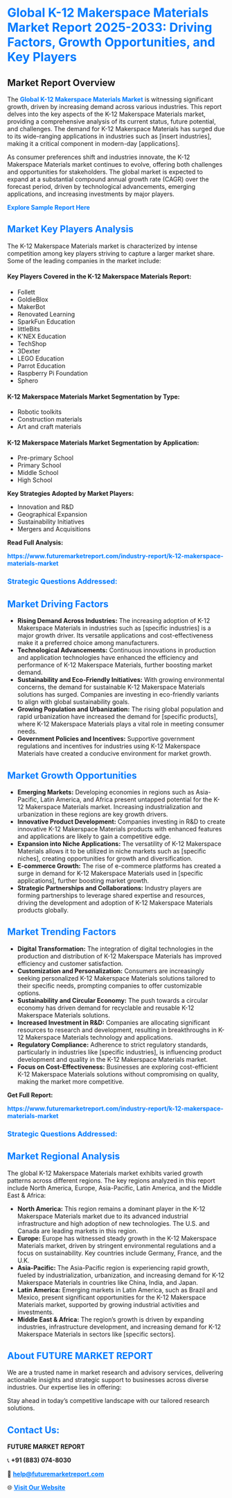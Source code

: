 <h1 style="color: #007BFF;">Global K-12 Makerspace Materials Market Report 2025-2033: Driving Factors, Growth Opportunities, and Key Players</h1>

<section id="overview">
<h2>Market Report Overview</h2>
<p>The <a href="https://www.futuremarketreport.com/industry-report/k-12-makerspace-materials-market" style="color: #007BFF; text-decoration: none;"><strong>Global K-12 Makerspace Materials Market</strong></a> is witnessing significant growth, driven by increasing demand across various industries. This report delves into the key aspects of the K-12 Makerspace Materials market, providing a comprehensive analysis of its current status, future potential, and challenges. The demand for K-12 Makerspace Materials has surged due to its wide-ranging applications in industries such as [insert industries], making it a critical component in modern-day [applications].</p>
<p>As consumer preferences shift and industries innovate, the K-12 Makerspace Materials market continues to evolve, offering both challenges and opportunities for stakeholders. The global market is expected to expand at a substantial compound annual growth rate (CAGR) over the forecast period, driven by technological advancements, emerging applications, and increasing investments by major players.</p>
</section>

<section id="overview">
<p><a href="https://www.futuremarketreport.com/request-sample/reportId=107389" style="color: #007BFF; text-decoration: none;"><strong>Explore Sample Report Here</strong></a></p>
</section>

<section id="key-players">
<h2 style="color: #007BFF;">Market Key Players Analysis</h2>
<p>The K-12 Makerspace Materials market is characterized by intense competition among key players striving to capture a larger market share. Some of the leading companies in the market include:</p>
<h4>Key Players Covered in the K-12 Makerspace Materials Report:</h4>
<ul><li>Follett</li><li>GoldieBlox</li><li>MakerBot</li><li>Renovated Learning</li><li>SparkFun Education</li><li>littleBits</li><li>K&#039;NEX Education</li><li>TechShop</li><li>3Dexter</li><li>LEGO Education</li><li>Parrot Education</li><li>Raspberry Pi Foundation</li><li>Sphero</li></ul>
<h4>K-12 Makerspace Materials Market Segmentation by Type:</h4>
<ul><li>Robotic toolkits</li><li>Construction materials</li><li>Art and craft materials</li></ul>

<h4>K-12 Makerspace Materials Market Segmentation by Application:</h4>
<ul><li>Pre-primary School</li><li>Primary School</li><li>Middle School</li><li>High School</li></ul>
<p><strong>Key Strategies Adopted by Market Players:</strong></p>
<ul>
<li>Innovation and R&D</li>
<li>Geographical Expansion</li>
<li>Sustainability Initiatives</li>
<li>Mergers and Acquisitions</li>
</ul>
</section>

<section>
<p><strong>Read Full Analysis: </strong></p><a href="https://www.futuremarketreport.com/industry-report/k-12-makerspace-materials-market" style="color: #007BFF; text-decoration: none;"><strong>https://www.futuremarketreport.com/industry-report/k-12-makerspace-materials-market</strong></a>
<h3 style="color: #007BFF;">Strategic Questions Addressed:</h3>
</section>

<section id="driving-factors">
<h2 style="color: #007BFF;">Market Driving Factors</h2>
<ul>
<li><strong>Rising Demand Across Industries:</strong> The increasing adoption of K-12 Makerspace Materials in industries such as [specific industries] is a major growth driver. Its versatile applications and cost-effectiveness make it a preferred choice among manufacturers.</li>
<li><strong>Technological Advancements:</strong> Continuous innovations in production and application technologies have enhanced the efficiency and performance of K-12 Makerspace Materials, further boosting market demand.</li>
<li><strong>Sustainability and Eco-Friendly Initiatives:</strong> With growing environmental concerns, the demand for sustainable K-12 Makerspace Materials solutions has surged. Companies are investing in eco-friendly variants to align with global sustainability goals.</li>
<li><strong>Growing Population and Urbanization:</strong> The rising global population and rapid urbanization have increased the demand for [specific products], where K-12 Makerspace Materials plays a vital role in meeting consumer needs.</li>
<li><strong>Government Policies and Incentives:</strong> Supportive government regulations and incentives for industries using K-12 Makerspace Materials have created a conducive environment for market growth.</li>
</ul>
</section>

<section id="growth-opportunities">
<h2 style="color: #007BFF;">Market Growth Opportunities</h2>
<ul>
<li><strong>Emerging Markets:</strong> Developing economies in regions such as Asia-Pacific, Latin America, and Africa present untapped potential for the K-12 Makerspace Materials market. Increasing industrialization and urbanization in these regions are key growth drivers.</li>
<li><strong>Innovative Product Development:</strong> Companies investing in R&D to create innovative K-12 Makerspace Materials products with enhanced features and applications are likely to gain a competitive edge.</li>
<li><strong>Expansion into Niche Applications:</strong> The versatility of K-12 Makerspace Materials allows it to be utilized in niche markets such as [specific niches], creating opportunities for growth and diversification.</li>
<li><strong>E-commerce Growth:</strong> The rise of e-commerce platforms has created a surge in demand for K-12 Makerspace Materials used in [specific applications], further boosting market growth.</li>
<li><strong>Strategic Partnerships and Collaborations:</strong> Industry players are forming partnerships to leverage shared expertise and resources, driving the development and adoption of K-12 Makerspace Materials products globally.</li>
</ul>
</section>

<section id="trending-factors">
<h2 style="color: #007BFF;">Market Trending Factors</h2>
<ul>
<li><strong>Digital Transformation:</strong> The integration of digital technologies in the production and distribution of K-12 Makerspace Materials has improved efficiency and customer satisfaction.</li>
<li><strong>Customization and Personalization:</strong> Consumers are increasingly seeking personalized K-12 Makerspace Materials solutions tailored to their specific needs, prompting companies to offer customizable options.</li>
<li><strong>Sustainability and Circular Economy:</strong> The push towards a circular economy has driven demand for recyclable and reusable K-12 Makerspace Materials solutions.</li>
<li><strong>Increased Investment in R&D:</strong> Companies are allocating significant resources to research and development, resulting in breakthroughs in K-12 Makerspace Materials technology and applications.</li>
<li><strong>Regulatory Compliance:</strong> Adherence to strict regulatory standards, particularly in industries like [specific industries], is influencing product development and quality in the K-12 Makerspace Materials market.</li>
<li><strong>Focus on Cost-Effectiveness:</strong> Businesses are exploring cost-efficient K-12 Makerspace Materials solutions without compromising on quality, making the market more competitive.</li>
</ul>
</section>

<section>
<p><strong>Get Full Report: </strong></p><a href="https://www.futuremarketreport.com/industry-report/k-12-makerspace-materials-market" style="color: #007BFF; text-decoration: none;"><strong>https://www.futuremarketreport.com/industry-report/k-12-makerspace-materials-market</strong></a>
<h3 style="color: #007BFF;">Strategic Questions Addressed:</h3>
</section>


<section id="regional-analysis">
<h2 style="color: #007BFF;">Market Regional Analysis</h2>
<p>The global K-12 Makerspace Materials market exhibits varied growth patterns across different regions. The key regions analyzed in this report include North America, Europe, Asia-Pacific, Latin America, and the Middle East & Africa:</p>
<ul>
<li><strong>North America:</strong> This region remains a dominant player in the K-12 Makerspace Materials market due to its advanced industrial infrastructure and high adoption of new technologies. The U.S. and Canada are leading markets in this region.</li>
<li><strong>Europe:</strong> Europe has witnessed steady growth in the K-12 Makerspace Materials market, driven by stringent environmental regulations and a focus on sustainability. Key countries include Germany, France, and the U.K.</li>
<li><strong>Asia-Pacific:</strong> The Asia-Pacific region is experiencing rapid growth, fueled by industrialization, urbanization, and increasing demand for K-12 Makerspace Materials in countries like China, India, and Japan.</li>
<li><strong>Latin America:</strong> Emerging markets in Latin America, such as Brazil and Mexico, present significant opportunities for the K-12 Makerspace Materials market, supported by growing industrial activities and investments.</li>
<li><strong>Middle East & Africa:</strong> The region’s growth is driven by expanding industries, infrastructure development, and increasing demand for K-12 Makerspace Materials in sectors like [specific sectors].</li>
</ul>
</section>

<footer>
<h2 style="color: #007BFF;">About FUTURE MARKET REPORT</h2>
<p>We are a trusted name in market research and advisory services, delivering actionable insights and strategic support to businesses across diverse industries. Our expertise lies in offering:</p>

<p>Stay ahead in today’s competitive landscape with our tailored research solutions.</p>

<h2 style="color: #007BFF;">Contact Us:</h2>
<p><strong>FUTURE MARKET REPORT</strong></p>
<p>📞 <strong>+91 (883) 074-8030</strong></p>
<p>📧 <strong><a href="mailto:help@futuremarketreport.com" style="color: #007BFF;">help@futuremarketreport.com</a></strong></p>
<p>🌐 <strong><a href="https://www.futuremarketreport.com/" style="color: #007BFF;">Visit Our Website</a></strong></p>
</footer>